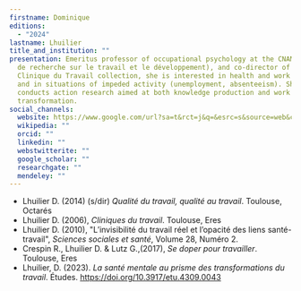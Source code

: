 ```yaml
---
firstname: Dominique
editions:
  - "2024"
lastname: Lhuilier
title_and_institution: ""
presentation: Emeritus professor of occupational psychology at the CNAM (Centre
  de recherche sur le travail et le développement), and co-director of the
  Clinique du Travail collection, she is interested in health and work issues,
  and in situations of impeded activity (unemployment, absenteeism). She
  conducts action research aimed at both knowledge production and work
  transformation.
social_channels:
  website: https://www.google.com/url?sa=t&rct=j&q=&esrc=s&source=web&cd=&cad=rja&uact=8&ved=2ahUKEwiaxcH65NSCAxXTVaQEHfn1AGEQFnoECCoQAQ&url=https%3A%2F%2Fcrtd.cnam.fr%2Fmedias%2Ffichier%2Fpage-perso-site-crtd-lhuilier-1_1466085800724-pdf%3FINLINE%3DFALSE&usg=AOvVaw3W_N-eMKOW4tziFRCh-vsv&opi=89978449
  wikipedia: ""
  orcid: ""
  linkedin: ""
  webstwitterite: ""
  google_scholar: ""
  researchgate: ""
  mendeley: ""
---
```

* Lhuilier D. (2014) (s/dir) *Qualité du travail, qualité au travail*. Toulouse, Octarés
* Lhuilier D. (2006), *Cliniques du travail*. Toulouse, Eres
* Lhuilier D. (2010), "L’invisibilité du travail réel et l’opacité des liens santé-travail", *Sciences sociales et santé*, Volume 28, Numéro 2.
* Crespin R., Lhuilier D. & Lutz G.,(2017), *Se doper pour travailler*. Toulouse, Eres
* Lhuilier, D. (2023). *La santé mentale au prisme des transformations du travail*. Études. <https://doi.org/10.3917/etu.4309.0043>